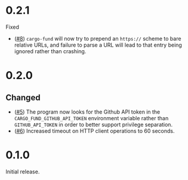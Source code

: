 # 0.2.1

Fixed

- ([#8](https://github.com/acfoltzer/cargo-fund/issues/8)) `cargo-fund` will now try to prepend an `https://` scheme to bare relative URLs, and failure to parse a URL will lead to that entry being ignored rather than crashing.

# 0.2.0

## Changed

- ([#5](https://github.com/acfoltzer/cargo-fund/pull/5)) The program now looks for the Github API token in the `CARGO_FUND_GITHUB_API_TOKEN` environment variable rather than `GITHUB_API_TOKEN` in order to better support privilege separation.
- ([#6](https://github.com/acfoltzer/cargo-fund/pull/6)) Increased timeout on HTTP client operations to 60 seconds.

# 0.1.0

Initial release.
